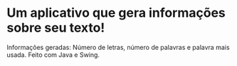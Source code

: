 # Um aplicativo que gera informações sobre seu texto!
Informações geradas: Número de letras, número de palavras e palavra mais usada.
Feito com Java e Swing.
